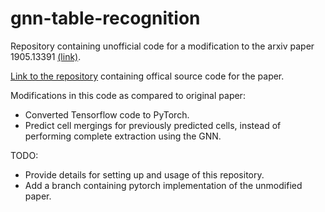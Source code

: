 # gnn-table-recognition

Repository containing unofficial code for a modification to the arxiv paper 1905.13391 [(link)](https://arxiv.org/pdf/1905.13391.pdf).

[Link to the repository](https://github.com/shahrukhqasim/TIES-2.0/) containing offical source code for the paper.

Modifications in this code as compared to original paper:
  - Converted Tensorflow code to PyTorch.
  - Predict cell mergings for previously predicted cells, instead of performing complete extraction using the GNN.
  
TODO:
  - Provide details for setting up and usage of this repository.
  - Add a branch containing pytorch implementation of the unmodified paper.
